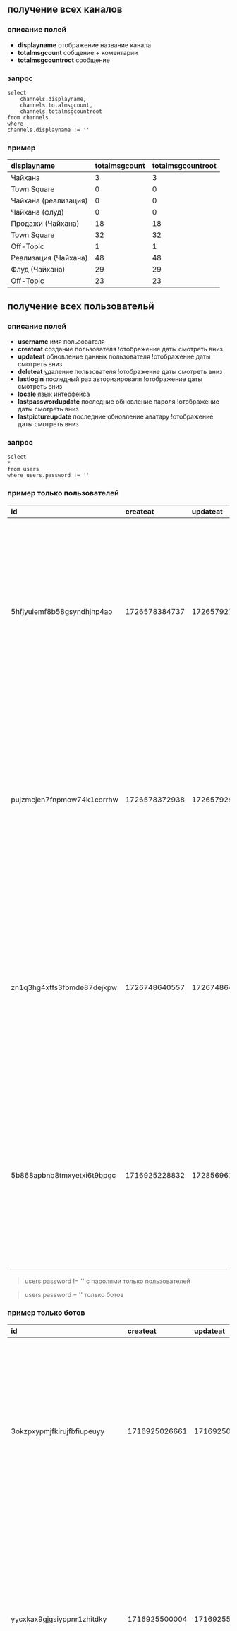 ## получение всех каналов
### описание полей
* **displayname** отображение название канала
* **totalmsgcount** собщение + коментарии
* **totalmsgcountroot** сообщение
### запрос
``` 
select 
    channels.displayname, 
    channels.totalmsgcount, 
    channels.totalmsgcountroot 
from channels
where
channels.displayname != ''
```
### пример 
| displayname | totalmsgcount | totalmsgcountroot |
| :--- | :--- | :--- |
| Чайхана | 3 | 3 |
| Town Square | 0 | 0 |
| Чайхана \(реализация\) | 0 | 0 |
| Чайхана \(флуд\) | 0 | 0 |
| Продажи \(Чайхана\) | 18 | 18 |
| Town Square | 32 | 32 |
| Off-Topic | 1 | 1 |
| Реализация \(Чайхана\) | 48 | 48 |
| Флуд \(Чайхана\) | 29 | 29 |
| Off-Topic | 23 | 23 |



## получение всех пользовательй
### описание полей
* **username** имя пользователя
* **createat** создание пользователя !отображение даты смотреть вниз 
* **updateat** обновление данных пользователя !отображение даты смотреть вниз
* **deleteat** удаление пользователя !отображение даты смотреть вниз
* **lastlogin** последный раз авторизироваля !отображение даты смотреть вниз
* **locale** язык интерфейса
* **lastpasswordupdate** последние обновление пароля !отображение даты смотреть вниз
* **lastpictureupdate** последние обновление аватару !отображение даты смотреть вниз
### запрос
```
select 
* 
from users 
where users.password != '' 
```
### пример только пользователей

| id | createat | updateat | deleteat | username | password | authdata | authservice | email | emailverified | nickname | firstname | lastname | roles | allowmarketing | props | notifyprops | lastpasswordupdate | lastpictureupdate | failedattempts | locale | mfaactive | mfasecret | position | timezone | remoteid | lastlogin |
| :--- | :--- | :--- | :--- | :--- | :--- | :--- | :--- | :--- | :--- | :--- | :--- | :--- | :--- | :--- | :--- | :--- | :--- | :--- | :--- | :--- | :--- | :--- | :--- | :--- | :--- | :--- |
| 5hfjyuiemf8b58gsyndhjnp4ao | 1726578384737 | 1726579271382 | 0 | anastasia | $2a$10$NoLHz2HyBxJdWUh/BwzMNeBge7Ts9UYimECUsJfrIq4kJs6RXKoq6 | null |  | a.puhlovskaya@tazmar.ru | false |  |  |  | system\_user system\_admin | false | {} | {"push": "mention", "email": "true", "channel": "true", "desktop": "mention", "comments": "never", "first\_name": "false", "push\_status": "away", "mention\_keys": "", "push\_threads": "all", "desktop\_sound": "true", "email\_threads": "all", "desktop\_threads": "all"} | 1726578384737 | 0 | 0 | ru | false |  |  | {"manualTimezone": "", "automaticTimezone": "Europe/Moscow", "useAutomaticTimezone": "true"} |  | 1726578385075 |
| pujzmcjen7fnpmow74k1corrhw | 1726578372938 | 1726579299212 | 0 | nikita | $2a$10$x/DjhkRPMFnzfwD6mMI96OlkZbu4ACmWiQ8U.oy73bIBuYYzNeXJy | null |  | n.efremenkov@tazmar.ru | false |  |  |  | system\_user system\_admin | false | {} | {"push": "mention", "email": "true", "channel": "true", "desktop": "mention", "comments": "never", "first\_name": "false", "push\_status": "away", "mention\_keys": "", "push\_threads": "all", "desktop\_sound": "true", "email\_threads": "all", "desktop\_threads": "all"} | 1726578372938 | 0 | 0 | en | false |  |  | {"manualTimezone": "", "automaticTimezone": "Europe/Moscow", "useAutomaticTimezone": "true"} |  | 1726578373615 |
| zn1q3hg4xtfs3fbmde87dejkpw | 1726748640557 | 1726748641602 | 0 | testusername | $2a$10$Cx1jHjnBj6hYKalu4BzbqehG9sCr3RngTG2rIwfXjdihL3byjRrOW | null |  | pryanysh@inbox.ru | false |  |  |  | system\_user | false | {} | {"push": "mention", "email": "true", "channel": "true", "desktop": "mention", "comments": "never", "first\_name": "false", "push\_status": "away", "mention\_keys": "", "push\_threads": "all", "desktop\_sound": "true", "email\_threads": "all", "desktop\_threads": "all"} | 1726748640557 | 0 | 0 | ru | false |  |  | {"manualTimezone": "", "automaticTimezone": "Europe/Moscow", "useAutomaticTimezone": "true"} |  | 1726748640973 |
| 5b868apbnb8tmxyetxi6t9bpgc | 1716925228832 | 1728569611452 | 0 | admin | $2a$10$zwXv5PhF.bo9YQLeeHo93eZEEKhmxPXiuGsfWnrwduol5Lh8p2HfG | null |  | admin@tazmar.ru | false |  |  |  | system\_admin system\_user | false | {} | {"push": "mention", "email": "true", "channel": "true", "desktop": "mention", "comments": "never", "first\_name": "false", "push\_status": "away", "mention\_keys": "", "push\_threads": "all", "desktop\_sound": "true", "email\_threads": "all", "desktop\_threads": "all"} | 1716973022041 | 0 | 1 | ru | false |  |  | {"manualTimezone": "", "automaticTimezone": "Europe/Moscow", "useAutomaticTimezone": "true"} | null | 1728569611449 |

> users.password != '' с паролями только пользователей

> users.password = '' только ботов
### пример только ботов
| id | createat | updateat | deleteat | username | password | authdata | authservice | email | emailverified | nickname | firstname | lastname | roles | allowmarketing | props | notifyprops | lastpasswordupdate | lastpictureupdate | failedattempts | locale | mfaactive | mfasecret | position | timezone | remoteid | lastlogin |
| :--- | :--- | :--- | :--- | :--- | :--- | :--- | :--- | :--- | :--- | :--- | :--- | :--- | :--- | :--- | :--- | :--- | :--- | :--- | :--- | :--- | :--- | :--- | :--- | :--- | :--- | :--- |
| 3okzpxypmjfkirujfbfiupeuyy | 1716925026661 | 1716925027191 | 0 | feedbackbot |  | null |  | feedbackbot@localhost | false |  | Feedbackbot |  | system\_user | false | {} | {"push": "mention", "email": "true", "channel": "true", "desktop": "mention", "comments": "never", "first\_name": "false", "push\_status": "away", "mention\_keys": "", "push\_threads": "all", "desktop\_sound": "true", "email\_threads": "all", "desktop\_threads": "all"} | 1716925026661 | 1716925027191 | 0 | en | false |  |  | {"manualTimezone": "", "automaticTimezone": "", "useAutomaticTimezone": "true"} | null | 0 |
| yycxkax9gjgsiyppnr1zhitdky | 1716925500004 | 1716925500004 | 0 | system-bot |  | null |  | system-bot@localhost | false |  | System |  | system\_user | false | {} | {"push": "mention", "email": "true", "channel": "true", "desktop": "mention", "comments": "never", "first\_name": "false", "push\_status": "away", "mention\_keys": "", "push\_threads": "all", "desktop\_sound": "true", "email\_threads": "all", "desktop\_threads": "all"} | 1716925500004 | 0 | 0 | en | false |  |  | {"manualTimezone": "", "automaticTimezone": "", "useAutomaticTimezone": "true"} | null | 0 |
| ssbsmmk7w7y49fhxbses8b4eic | 1726767422701 | 1726767422758 | 0 | mscalendar |  | null |  | mscalendar@localhost | false |  | Microsoft Calendar |  | system\_user | false | {} | {"push": "mention", "email": "true", "channel": "true", "desktop": "mention", "comments": "never", "first\_name": "false", "push\_status": "away", "mention\_keys": "", "push\_threads": "all", "desktop\_sound": "true", "email\_threads": "all", "desktop\_threads": "all"} | 1726767422701 | 1726767422758 | 0 | en | false |  |  | {"manualTimezone": "", "automaticTimezone": "", "useAutomaticTimezone": "true"} | null | 0 |
| 9dnfo7ydtbrk8eiswy34jeyjtw | 1716925029385 | 1728913677015 | 0 | playbooks |  | null |  | playbooks@localhost | false |  | Playbooks |  | system\_user | false | {} | {"push": "mention", "email": "true", "channel": "true", "desktop": "mention", "comments": "never", "first\_name": "false", "push\_status": "away", "mention\_keys": "", "push\_threads": "all", "desktop\_sound": "true", "email\_threads": "all", "desktop\_threads": "all"} | 1716925029385 | 1728913677015 | 0 | en | false |  |  | {"manualTimezone": "", "automaticTimezone": "", "useAutomaticTimezone": "true"} | null | 0 |
| r99sjhhcgbgkfcr1xsuu7u59gw | 1716925029016 | 1728913677680 | 0 | calls |  | null |  | calls@localhost | false |  | Calls |  | system\_user | false | {} | {"push": "mention", "email": "true", "channel": "true", "desktop": "mention", "comments": "never", "first\_name": "false", "push\_status": "away", "mention\_keys": "", "push\_threads": "all", "desktop\_sound": "true", "email\_threads": "all", "desktop\_threads": "all"} | 1716925029016 | 1728913677680 | 0 | en | false |  |  | {"manualTimezone": "", "automaticTimezone": "", "useAutomaticTimezone": "true"} | null | 0 |

## общие количество сообщений от пользователя
### описание
* **username** имя пользователя
* **msgcount,** собщение + коментарии
* **msgcountroot** сообщение
### запрос
```
select 
    users.username, 
    sum(channelmembers.msgcount) as msgcount,
    sum(channelmembers.msgcountroot) as msgcountroot 
from users
    join  channelmembers on channelmembers.userid = users.id
    join channels on channels.id = channelmembers.channelid
group by users.username 
```
### пример 
| username | msgcount | msgcountroot |
| :--- | :--- | :--- |
| testusername | 32 | 32 |
| feedbackbot | 0 | 0 |
| anastasia | 137 | 137 |
| admin | 59 | 59 |
| nikita | 154 | 154 |


## количество сообщений в каналах от пользователя
### описание
* **username** имя пользователя
* **name,** имя канала
* **displayname,** отображение название канала
* **msgcount,** собщение + коментарии
* **msgcountroot** сообщение
### запрос
```
select 
    users.username, 
    channels.name,
    channels.displayname, 
    channelmembers.msgcount,
    channelmembers.msgcountroot 
from users
join channelmembers 
    on channelmembers.userid = users.id
join channels 
    on channels.id = channelmembers.channelid 
```
### пример
| username | name | displayname | msgcount | msgcountroot |
| :--- | :--- | :--- | :--- | :--- |
| nikita | off-topic | Off-Topic | 23 | 23 |
| anastasia | a353adad5bd61e29a2c998706c321ed1 | Реализация \(Чайхана\) | 48 | 48 |
| admin | town-square | Town Square | 32 | 32 |
| anastasia | 30f4b6f2c99e7dcb4558988107e31a39 | Флуд \(Чайхана\) | 29 | 29 |
| admin | 3okzpxypmjfkirujfbfiupeuyy\_\_5b868apbnb8tmxyetxi6t9bpgc |  | 3 | 3 |
| anastasia | off-topic | Off-Topic | 23 | 23 |
| nikita | town-square | Town Square | 32 | 32 |
| anastasia | town-square | Town Square | 32 | 32 |
| anastasia | town-square | Town Square | 0 | 0 |
| nikita | town-square | Town Square | 0 | 0 |
| nikita | 277e6faee45a9ea1395d936fb6c83150 | Чайхана | 3 | 3 |
| anastasia | off-topic | Off-Topic | 1 | 1 |
| anastasia | 277e6faee45a9ea1395d936fb6c83150 | Чайхана | 3 | 3 |
| anastasia | ceab4ec67891a2df840a705650abf1af | Продажи \(Чайхана\) | 0 | 0 |
| admin | off-topic | Off-Topic | 23 | 23 |
| nikita | off-topic | Off-Topic | 1 | 1 |
| nikita | a353adad5bd61e29a2c998706c321ed1 | Реализация \(Чайхана\) | 48 | 48 |
| feedbackbot | 3okzpxypmjfkirujfbfiupeuyy\_\_5b868apbnb8tmxyetxi6t9bpgc |  | 0 | 0 |
| admin | 5b868apbnb8tmxyetxi6t9bpgc\_\_5b868apbnb8tmxyetxi6t9bpgc |  | 0 | 0 |
| admin | town-square | Town Square | 0 | 0 |
| nikita | 30f4b6f2c99e7dcb4558988107e31a39 | Флуд \(Чайхана\) | 29 | 29 |
| admin | off-topic | Off-Topic | 1 | 1 |
| nikita | ceab4ec67891a2df840a705650abf1af | Продажи \(Чайхана\) | 18 | 18 |
| testusername | off-topic | Off-Topic | 0 | 0 |
| testusername | town-square | Town Square | 32 | 32 |
| feedbackbot | 3okzpxypmjfkirujfbfiupeuyy\_\_5hfjyuiemf8b58gsyndhjnp4ao |  | 0 | 0 |
| anastasia | 3okzpxypmjfkirujfbfiupeuyy\_\_5hfjyuiemf8b58gsyndhjnp4ao |  | 1 | 1 |


## статистика количество сообщений от пользователя для диагрмаы
### описание
* **username** имя пользователя
* **name,** имя канала
* **displayname,** отображение название канала
* **msgcount,** собщение + коментарии
* **msgcountroot** сообщение
* **fileids** список файлов
### запрос

```
select
    users.username,
    posts.createat,
    posts.updateat,
    posts.deleteat,
    channels.name,
    posts.fileids
from posts
    LEFT join users on posts.userid =  users.id
    LEFT join channels on  posts.channelid = channels.id

```
### пример 
| username | createat | updateat | deleteat | name | fileids |
| :--- | :--- | :--- | :--- | :--- | :--- |
| admin | 1716925235061 | 1716925235061 | 0 | town-square | \[\] |
| admin | 1716925235107 | 1716925235107 | 0 | off-topic | \[\] |
| admin | 1716973056166 | 1716973061515 | 0 | off-topic | \[\] |
| admin | 1716973056166 | 1716973061515 | 1716973061515 | off-topic | \[\] |
| admin | 1716973072032 | 1716973080931 | 0 | off-topic | \[\] |
| admin | 1716973072032 | 1716973080931 | 1716973080931 | off-topic | \[\] |
| admin | 1716973086471 | 1716973091724 | 0 | off-topic | \[\] |
| admin | 1716973086471 | 1716973091724 | 1716973091724 | off-topic | \[\] |
| admin | 1716993806516 | 1716993811866 | 0 | off-topic | \[\] |
| nikita | 1726579448752 | 1726579448752 | 0 | 4257a2c6b1d1128dbbda5bd1c28b326f | \[\] |
| nikita | 1726580220957 | 1726580220957 | 0 | 30f4b6f2c99e7dcb4558988107e31a39 | \[\] |
| nikita | 1726580278237 | 1726588838248 | 1726588838248 | ceab4ec67891a2df840a705650abf1af | \[\] |
| admin | 1716993806516 | 1716993811866 | 1716993811866 | off-topic | \[\] |
| admin | 1716993824601 | 1716993829868 | 0 | off-topic | \[\] |
| feedbackbot | 1726575264649 | 1726575264649 | 0 | 3okzpxypmjfkirujfbfiupeuyy\_\_5b868apbnb8tmxyetxi6t9bpgc | \[\] |
| admin | 1716993824601 | 1716993829868 | 1716993829868 | off-topic | \[\] |
| admin | 1716994494527 | 1716994574894 | 0 | off-topic | \[\] |
| admin | 1716994494527 | 1716994574894 | 1716994574894 | off-topic | \[\] |
| admin | 1716994991518 | 1716994996797 | 0 | off-topic | \[\] |
| admin | 1716994991518 | 1716994996797 | 1716994996797 | off-topic | \[\] |
| admin | 1716995927548 | 1716995932943 | 0 | off-topic | \[\] |
| nikita | 1726584794566 | 1726584794566 | 0 | a353adad5bd61e29a2c998706c321ed1 | \[\] |
| nikita | 1726584794801 | 1726584794801 | 0 | a353adad5bd61e29a2c998706c321ed1 | \[\] |
| nikita | 1726584794950 | 1726584794950 | 0 | a353adad5bd61e29a2c998706c321ed1 | \[\] |
| nikita | 1726584795304 | 1726584795304 | 0 | a353adad5bd61e29a2c998706c321ed1 | \[\] |
| nikita | 1726584795478 | 1726584795478 | 0 | a353adad5bd61e29a2c998706c321ed1 | \[\] |
| nikita | 1726584796797 | 1726584796797 | 0 | a353adad5bd61e29a2c998706c321ed1 | \[\] |
| nikita | 1726584797070 | 1726584797070 | 0 | a353adad5bd61e29a2c998706c321ed1 | \[\] |
| nikita | 1726584797252 | 1726584797252 | 0 | a353adad5bd61e29a2c998706c321ed1 | \[\] |
| nikita | 1726584797473 | 1726584797473 | 0 | a353adad5bd61e29a2c998706c321ed1 | \[\] |
| nikita | 1726584797651 | 1726584797651 | 0 | a353adad5bd61e29a2c998706c321ed1 | \[\] |
| nikita | 1726584797855 | 1726584797855 | 0 | a353adad5bd61e29a2c998706c321ed1 | \[\] |
| nikita | 1726584798113 | 1726584798113 | 0 | a353adad5bd61e29a2c998706c321ed1 | \[\] |
| admin | 1716995927548 | 1716995932943 | 1716995932943 | off-topic | \[\] |
| admin | 1716996593272 | 1716996611402 | 0 | off-topic | \[\] |
| admin | 1726575322177 | 1726575322177 | 0 | off-topic | \[\] |
| admin | 1716996593272 | 1716996611402 | 1716996611402 | off-topic | \[\] |
| admin | 1716996849737 | 1716996855044 | 0 | off-topic | \[\] |
| admin | 1716996849737 | 1716996855044 | 1716996855044 | off-topic | \[\] |
| admin | 1716997064174 | 1716997069484 | 0 | off-topic | \[\] |
| admin | 1716997064174 | 1716997069484 | 1716997069484 | off-topic | \[\] |
| admin | 1716997220874 | 1716997226182 | 0 | off-topic | \[\] |
| nikita | 1726588824940 | 1726588824940 | 0 | 30f4b6f2c99e7dcb4558988107e31a39 | \[\] |
| admin | 1716997220874 | 1716997226182 | 1716997226182 | off-topic | \[\] |
| admin | 1716997686953 | 1716997692272 | 0 | off-topic | \[\] |
| admin | 1716997686953 | 1716997692272 | 1716997692272 | off-topic | \[\] |
| admin | 1716998546305 | 1716998551743 | 0 | off-topic | \[\] |
| admin | 1716998546305 | 1716998551743 | 1716998551743 | off-topic | \[\] |
| nikita | 1726578373161 | 1726578373161 | 0 | town-square | \[\] |
| nikita | 1726578373182 | 1726578373182 | 0 | off-topic | \[\] |
| admin | 1716998563520 | 1716998568917 | 0 | off-topic | \[\] |
| admin | 1716998563520 | 1716998568917 | 1716998568917 | off-topic | \[\] |
| admin | 1716998899114 | 1716998918935 | 0 | town-square | \[\] |
| nikita | 1726588825408 | 1726588825408 | 0 | 30f4b6f2c99e7dcb4558988107e31a39 | \[\] |
| nikita | 1726588825599 | 1726588825599 | 0 | 30f4b6f2c99e7dcb4558988107e31a39 | \[\] |
| nikita | 1726588825811 | 1726588825811 | 0 | 30f4b6f2c99e7dcb4558988107e31a39 | \[\] |
| admin | 1716998899114 | 1716998918935 | 1716998918935 | town-square | \[\] |
| admin | 1716998969533 | 1716998974659 | 0 | town-square | \[\] |
| admin | 1716998969533 | 1716998974659 | 1716998974659 | town-square | \[\] |
| admin | 1717012694675 | 1717012700175 | 0 | town-square | \[\] |
| admin | 1717012694675 | 1717012700175 | 1717012700175 | town-square | \[\] |
| admin | 1717023663748 | 1717023673872 | 0 | town-square | \[\] |
| admin | 1717023663748 | 1717023673872 | 1717023673872 | town-square | \[\] |
| admin | 1717041641548 | 1717041659571 | 0 | town-square | \[\] |
| admin | 1717041641548 | 1717041659571 | 1717041659571 | town-square | \[\] |
| admin | 1717041666444 | 1717041684559 | 0 | town-square | \[\] |
| admin | 1717041666444 | 1717041684559 | 1717041684559 | town-square | \[\] |
| admin | 1717048890068 | 1717048961105 | 0 | off-topic | \[\] |
| admin | 1717048890068 | 1717048961105 | 1717048961105 | off-topic | \[\] |
| admin | 1717048997198 | 1717049017630 | 0 | town-square | \[\] |
| admin | 1717048997198 | 1717049017630 | 1717049017630 | town-square | \[\] |
| admin | 1717049616743 | 1717049673389 | 0 | town-square | \[\] |
| admin | 1717049678552 | 1717049707671 | 1717049707671 | town-square | \[\] |
| admin | 1717049616743 | 1717049673389 | 1717049673389 | town-square | \[\] |
| admin | 1717049678552 | 1717049707671 | 0 | town-square | \[\] |
| admin | 1717052353204 | 1717052415415 | 0 | town-square | \[\] |
| admin | 1717052353204 | 1717052415415 | 1717052415415 | town-square | \[\] |
| admin | 1717053960305 | 1717054022787 | 0 | town-square | \[\] |
| admin | 1717053960305 | 1717054022787 | 1717054022787 | town-square | \[\] |
| admin | 1717054329776 | 1717054334949 | 0 | town-square | \[\] |
| admin | 1717054329776 | 1717054334949 | 1717054334949 | town-square | \[\] |
| admin | 1717055319972 | 1717055325771 | 0 | town-square | \[\] |
| admin | 1717055319972 | 1717055325771 | 1717055325771 | town-square | \[\] |
| admin | 1717055579370 | 1717055582159 | 0 | town-square | \[\] |
| admin | 1717055590788 | 1717055622959 | 1717055622959 | town-square | \[\] |
| admin | 1717055579370 | 1717055582159 | 1717055582159 | town-square | \[\] |
| admin | 1717055590788 | 1717055622959 | 0 | town-square | \[\] |
| admin | 1717055638195 | 1717055643501 | 0 | town-square | \[\] |
| admin | 1717055638195 | 1717055643501 | 1717055643501 | town-square | \[\] |
| admin | 1717056008205 | 1717056426030 | 0 | town-square | \[\] |
| admin | 1717056008205 | 1717056426030 | 1717056426030 | town-square | \[\] |
| admin | 1717063963356 | 1717064672292 | 0 | town-square | \[\] |
| admin | 1717063963356 | 1717064672292 | 1717064672292 | town-square | \[\] |
| admin | 1717095131743 | 1717095152131 | 0 | town-square | \[\] |
| admin | 1717095131743 | 1717095152131 | 1717095152131 | town-square | \[\] |
| admin | 1717140643650 | 1717140649043 | 0 | town-square | \[\] |
| admin | 1717140643650 | 1717140649043 | 1717140649043 | town-square | \[\] |
| admin | 1717141103119 | 1717141108457 | 0 | town-square | \[\] |
| admin | 1717141103119 | 1717141108457 | 1717141108457 | town-square | \[\] |
| admin | 1717141366108 | 1717141420379 | 0 | town-square | \[\] |
| admin | 1717141366108 | 1717141420379 | 1717141420379 | town-square | \[\] |
| admin | 1717141862212 | 1717141870576 | 0 | town-square | \[\] |
| admin | 1717141862212 | 1717141870576 | 1717141870576 | town-square | \[\] |
| admin | 1717141891535 | 1717141903831 | 0 | town-square | \[\] |
| admin | 1717141926253 | 1717141931355 | 0 | off-topic | \[\] |
| admin | 1717141926253 | 1717141931355 | 1717141931355 | off-topic | \[\] |
| admin | 1717142012455 | 1717142022214 | 1717142022214 | off-topic | \[\] |
| admin | 1717141891535 | 1717141903831 | 1717141903831 | town-square | \[\] |
| admin | 1717142012455 | 1717142022214 | 0 | off-topic | \[\] |
| admin | 1717142587113 | 1717142619946 | 0 | town-square | \[\] |
| admin | 1717142587113 | 1717142619946 | 1717142619946 | town-square | \[\] |
| admin | 1717142725028 | 1717142769728 | 0 | town-square | \[\] |
| admin | 1717142725028 | 1717142769728 | 1717142769728 | town-square | \[\] |
| admin | 1717142788428 | 1717142820887 | 0 | town-square | \[\] |
| admin | 1717142788428 | 1717142820887 | 1717142820887 | town-square | \[\] |
| admin | 1717143269100 | 1717143323126 | 0 | town-square | \[\] |
| admin | 1717143269100 | 1717143323126 | 1717143323126 | town-square | \[\] |
| admin | 1717144185998 | 1717144208355 | 0 | town-square | \[\] |
| admin | 1717144185998 | 1717144208355 | 1717144208355 | town-square | \[\] |
| feedbackbot | 1717571815209 | 1717571815209 | 0 | 3okzpxypmjfkirujfbfiupeuyy\_\_5b868apbnb8tmxyetxi6t9bpgc | \[\] |
| feedbackbot | 1720964388470 | 1720964388470 | 0 | 3okzpxypmjfkirujfbfiupeuyy\_\_5b868apbnb8tmxyetxi6t9bpgc | \[\] |
| admin | 1721117817235 | 1721117817235 | 0 | town-square | \[\] |
| admin | 1721118802558 | 1721118802558 | 0 | town-square | \[\] |
| admin | 1724423132478 | 1724423132478 | 0 | town-square | \[\] |
| anastasia | 1726578384858 | 1726578384858 | 0 | town-square | \[\] |
| anastasia | 1726578384894 | 1726578384894 | 0 | off-topic | \[\] |
| nikita | 1726578584829 | 1726578584829 | 0 | 277e6faee45a9ea1395d936fb6c83150 | \[\] |
| nikita | 1726578739512 | 1726578739512 | 0 | 277e6faee45a9ea1395d936fb6c83150 | \[\] |
| nikita | 1726578902383 | 1726579012541 | 0 | 277e6faee45a9ea1395d936fb6c83150 | \[\] |
| anastasia | 1726579271403 | 1726579271403 | 0 | town-square | \[\] |
| anastasia | 1726579271430 | 1726579271430 | 0 | off-topic | \[\] |
| nikita | 1726579299255 | 1726579299255 | 0 | town-square | \[\] |
| nikita | 1726579299273 | 1726579299273 | 0 | off-topic | \[\] |
| nikita | 1726579357594 | 1726579357594 | 0 | 4257a2c6b1d1128dbbda5bd1c28b326f | \[\] |
| nikita | 1726579426652 | 1726579426652 | 0 | 61f57c9d448d4fd65302bd843a89e601 | \[\] |
| nikita | 1726579444864 | 1726579444864 | 0 | 61f57c9d448d4fd65302bd843a89e601 | \[\] |
| nikita | 1726579945745 | 1726579945745 | 0 | a353adad5bd61e29a2c998706c321ed1 | \[\] |
| nikita | 1726579954727 | 1726579954727 | 0 | a353adad5bd61e29a2c998706c321ed1 | \[\] |
| nikita | 1726580215161 | 1726580215161 | 0 | 30f4b6f2c99e7dcb4558988107e31a39 | \[\] |
| nikita | 1726582169506 | 1726582169506 | 0 | a353adad5bd61e29a2c998706c321ed1 | \[\] |
| nikita | 1726582169740 | 1726582169740 | 0 | a353adad5bd61e29a2c998706c321ed1 | \[\] |
| nikita | 1726582169991 | 1726582169991 | 0 | a353adad5bd61e29a2c998706c321ed1 | \[\] |
| nikita | 1726582170229 | 1726582170229 | 0 | a353adad5bd61e29a2c998706c321ed1 | \[\] |
| nikita | 1726582170486 | 1726582170486 | 0 | a353adad5bd61e29a2c998706c321ed1 | \[\] |
| nikita | 1726582170753 | 1726582170753 | 0 | a353adad5bd61e29a2c998706c321ed1 | \[\] |
| nikita | 1726582170977 | 1726582170977 | 0 | a353adad5bd61e29a2c998706c321ed1 | \[\] |
| nikita | 1726582171260 | 1726582171260 | 0 | a353adad5bd61e29a2c998706c321ed1 | \[\] |
| nikita | 1726582171537 | 1726582171537 | 0 | a353adad5bd61e29a2c998706c321ed1 | \[\] |
| nikita | 1726582171792 | 1726582171792 | 0 | a353adad5bd61e29a2c998706c321ed1 | \[\] |
| nikita | 1726582172070 | 1726582172070 | 0 | a353adad5bd61e29a2c998706c321ed1 | \[\] |
| nikita | 1726582172313 | 1726582172313 | 0 | a353adad5bd61e29a2c998706c321ed1 | \[\] |
| nikita | 1726582172558 | 1726582172558 | 0 | a353adad5bd61e29a2c998706c321ed1 | \[\] |
| nikita | 1726582172779 | 1726582172779 | 0 | a353adad5bd61e29a2c998706c321ed1 | \[\] |
| nikita | 1726582172996 | 1726582172996 | 0 | a353adad5bd61e29a2c998706c321ed1 | \[\] |
| nikita | 1726582173271 | 1726582173271 | 0 | a353adad5bd61e29a2c998706c321ed1 | \[\] |
| nikita | 1726582173544 | 1726582173544 | 0 | a353adad5bd61e29a2c998706c321ed1 | \[\] |
| nikita | 1726582173807 | 1726582173807 | 0 | a353adad5bd61e29a2c998706c321ed1 | \[\] |
| nikita | 1726587388103 | 1726587388103 | 0 | 30f4b6f2c99e7dcb4558988107e31a39 | \[\] |
| admin | 1726587392174 | 1726587392174 | 0 | off-topic | \[\] |
| admin | 1726588825621 | 1726588825621 | 0 | town-square | \[\] |
| nikita | 1726584711297 | 1726584760897 | 1726584760897 | a353adad5bd61e29a2c998706c321ed1 | \[\] |
| nikita | 1726584793622 | 1726584793622 | 0 | a353adad5bd61e29a2c998706c321ed1 | \[\] |
| nikita | 1726584793887 | 1726584793887 | 0 | a353adad5bd61e29a2c998706c321ed1 | \[\] |
| nikita | 1726584794028 | 1726584794028 | 0 | a353adad5bd61e29a2c998706c321ed1 | \[\] |
| nikita | 1726584794213 | 1726584794213 | 0 | a353adad5bd61e29a2c998706c321ed1 | \[\] |
| nikita | 1726584794389 | 1726584794389 | 0 | a353adad5bd61e29a2c998706c321ed1 | \[\] |
| nikita | 1726584733584 | 1726584756417 | 1726584756417 | a353adad5bd61e29a2c998706c321ed1 | \[\] |
| nikita | 1726584781452 | 1726584787336 | 0 | a353adad5bd61e29a2c998706c321ed1 | \[\] |
| nikita | 1726584781452 | 1726584787336 | 1726584787336 | a353adad5bd61e29a2c998706c321ed1 | \[\] |
| nikita | 1726584795303 | 1726584795303 | 0 | a353adad5bd61e29a2c998706c321ed1 | \[\] |
| nikita | 1726584795640 | 1726584795640 | 0 | a353adad5bd61e29a2c998706c321ed1 | \[\] |
| nikita | 1726584795814 | 1726584795814 | 0 | a353adad5bd61e29a2c998706c321ed1 | \[\] |
| nikita | 1726584796762 | 1726584796762 | 0 | a353adad5bd61e29a2c998706c321ed1 | \[\] |
| nikita | 1726584796426 | 1726586227586 | 1726586227586 | a353adad5bd61e29a2c998706c321ed1 | \[\] |
| nikita | 1726584796426 | 1726586578552 | 1726586578552 | a353adad5bd61e29a2c998706c321ed1 | \[\] |
| admin | 1726586701243 | 1726586701243 | 0 | off-topic | \[\] |
| admin | 1726587038679 | 1726587038679 | 0 | town-square | \[\] |
| admin | 1726587038716 | 1726587038716 | 0 | off-topic | \[\] |
| nikita | 1726587251249 | 1726587264963 | 1726587264963 | 30f4b6f2c99e7dcb4558988107e31a39 | \[\] |
| admin | 1726587353995 | 1726587353995 | 0 | off-topic | \[\] |
| nikita | 1726587421179 | 1726587421179 | 0 | 30f4b6f2c99e7dcb4558988107e31a39 | \[\] |
| admin | 1726587471125 | 1726587471125 | 0 | off-topic | \[\] |
| nikita | 1726586814140 | 1726588663338 | 1726588663338 | a353adad5bd61e29a2c998706c321ed1 | \[\] |
| admin | 1726587045459 | 1726588668437 | 1726588668437 | a353adad5bd61e29a2c998706c321ed1 | \[\] |
| admin | 1726587132179 | 1726587132179 | 0 | off-topic | \[\] |
| nikita | 1726587310848 | 1726587310848 | 0 | 30f4b6f2c99e7dcb4558988107e31a39 | \[\] |
| nikita | 1726588387864 | 1726588649245 | 1726588649245 | a353adad5bd61e29a2c998706c321ed1 | \[\] |
| admin | 1726587075849 | 1726588653865 | 1726588653865 | a353adad5bd61e29a2c998706c321ed1 | \[\] |
| nikita | 1726588827212 | 1726588827212 | 0 | 30f4b6f2c99e7dcb4558988107e31a39 | \[\] |
| nikita | 1726588827820 | 1726588827820 | 0 | 30f4b6f2c99e7dcb4558988107e31a39 | \[\] |
| feedbackbot | 1727248868381 | 1727248868381 | 0 | 3okzpxypmjfkirujfbfiupeuyy\_\_5hfjyuiemf8b58gsyndhjnp4ao | \[\] |
| nikita | 1726587354609 | 1726587354609 | 0 | 30f4b6f2c99e7dcb4558988107e31a39 | \[\] |
| nikita | 1726587360665 | 1726587360665 | 0 | 30f4b6f2c99e7dcb4558988107e31a39 | \[\] |
| nikita | 1726588825124 | 1726588825124 | 0 | 30f4b6f2c99e7dcb4558988107e31a39 | \[\] |
| nikita | 1726587973792 | 1726587973792 | 0 | 30f4b6f2c99e7dcb4558988107e31a39 | \[\] |
| nikita | 1726587997474 | 1726587997474 | 0 | 30f4b6f2c99e7dcb4558988107e31a39 | \[\] |
| nikita | 1726588012724 | 1726588012724 | 0 | 30f4b6f2c99e7dcb4558988107e31a39 | \[\] |
| nikita | 1726588279903 | 1726588279903 | 0 | 30f4b6f2c99e7dcb4558988107e31a39 | \[\] |
| nikita | 1726586844743 | 1726588659015 | 1726588659015 | a353adad5bd61e29a2c998706c321ed1 | \[\] |
| nikita | 1726588824698 | 1726588824698 | 0 | 30f4b6f2c99e7dcb4558988107e31a39 | \[\] |
| nikita | 1726588693593 | 1726588812739 | 1726588812739 | a353adad5bd61e29a2c998706c321ed1 | \[\] |
| nikita | 1726588790905 | 1726588817449 | 1726588817449 | 30f4b6f2c99e7dcb4558988107e31a39 | \[\] |
| admin | 1726588822867 | 1726588822867 | 0 | town-square | \[\] |
| nikita | 1726588823538 | 1726588823538 | 0 | 30f4b6f2c99e7dcb4558988107e31a39 | \[\] |
| nikita | 1726588823831 | 1726588823831 | 0 | 30f4b6f2c99e7dcb4558988107e31a39 | \[\] |
| nikita | 1726588824085 | 1726588824085 | 0 | 30f4b6f2c99e7dcb4558988107e31a39 | \[\] |
| nikita | 1726588824276 | 1726588824276 | 0 | 30f4b6f2c99e7dcb4558988107e31a39 | \[\] |
| nikita | 1726588824507 | 1726588824507 | 0 | 30f4b6f2c99e7dcb4558988107e31a39 | \[\] |
| admin | 1726588825632 | 1726588825632 | 0 | off-topic | \[\] |
| nikita | 1726588826049 | 1726588826049 | 0 | 30f4b6f2c99e7dcb4558988107e31a39 | \[\] |
| nikita | 1726588826302 | 1726588826302 | 0 | 30f4b6f2c99e7dcb4558988107e31a39 | \[\] |
| nikita | 1726588826475 | 1726588826475 | 0 | 30f4b6f2c99e7dcb4558988107e31a39 | \[\] |
| nikita | 1726588826738 | 1726588826738 | 0 | 30f4b6f2c99e7dcb4558988107e31a39 | \[\] |
| nikita | 1726588826928 | 1726588826928 | 0 | 30f4b6f2c99e7dcb4558988107e31a39 | \[\] |
| nikita | 1726588803340 | 1726588833783 | 1726588833783 | ceab4ec67891a2df840a705650abf1af | \[\] |
| nikita | 1726580271524 | 1726588838244 | 1726588838244 | ceab4ec67891a2df840a705650abf1af | \[\] |
| nikita | 1726589664779 | 1726589664779 | 0 | ceab4ec67891a2df840a705650abf1af | \[\] |
| nikita | 1726589664993 | 1726589664993 | 0 | ceab4ec67891a2df840a705650abf1af | \[\] |
| nikita | 1726589665188 | 1726589665188 | 0 | ceab4ec67891a2df840a705650abf1af | \[\] |
| nikita | 1726589665399 | 1726589665399 | 0 | ceab4ec67891a2df840a705650abf1af | \[\] |
| nikita | 1726589665641 | 1726589665641 | 0 | ceab4ec67891a2df840a705650abf1af | \[\] |
| nikita | 1726589665856 | 1726589665856 | 0 | ceab4ec67891a2df840a705650abf1af | \[\] |
| nikita | 1726589666068 | 1726589666068 | 0 | ceab4ec67891a2df840a705650abf1af | \[\] |
| nikita | 1726589666265 | 1726589666265 | 0 | ceab4ec67891a2df840a705650abf1af | \[\] |
| nikita | 1726589666463 | 1726589666463 | 0 | ceab4ec67891a2df840a705650abf1af | \[\] |
| nikita | 1726589666695 | 1726589666695 | 0 | ceab4ec67891a2df840a705650abf1af | \[\] |
| nikita | 1726589666881 | 1726589666881 | 0 | ceab4ec67891a2df840a705650abf1af | \[\] |
| nikita | 1726589667104 | 1726589667104 | 0 | ceab4ec67891a2df840a705650abf1af | \[\] |
| nikita | 1726589667314 | 1726589667314 | 0 | ceab4ec67891a2df840a705650abf1af | \[\] |
| nikita | 1726589667534 | 1726589667534 | 0 | ceab4ec67891a2df840a705650abf1af | \[\] |
| nikita | 1726589667743 | 1726589667743 | 0 | ceab4ec67891a2df840a705650abf1af | \[\] |
| nikita | 1726589667986 | 1726589667986 | 0 | ceab4ec67891a2df840a705650abf1af | \[\] |
| nikita | 1726589668164 | 1726589668164 | 0 | ceab4ec67891a2df840a705650abf1af | \[\] |
| nikita | 1726579803525 | 1726590294241 | 1726590294241 | 277e6faee45a9ea1395d936fb6c83150 | \[\] |
| nikita | 1726579825434 | 1726590298689 | 1726590298689 | 277e6faee45a9ea1395d936fb6c83150 | \[\] |
| testusername | 1726748640690 | 1726748640690 | 0 | town-square | \[\] |
| testusername | 1726748640727 | 1726748640727 | 0 | off-topic | \[\] |

определеный какнал и пользователь
```
select
    users.username,
    posts.createat,
    posts.updateat,
    posts.deleteat,
    channels.name,
    posts.fileids
from posts
    LEFT join users on posts.userid =  users.id
    LEFT join channels on  posts.channelid = channels.id
where
channels.name = 'off-topic'
and
users.username = 'admin';
```
> channels.name = 'off-topic'
and
users.username = 'admin';

| username | createat | updateat | deleteat | name | fileids |
| :--- | :--- | :--- | :--- | :--- | :--- |
| admin | 1716925235107 | 1716925235107 | 0 | off-topic | \[\] |
| admin | 1716973056166 | 1716973061515 | 0 | off-topic | \[\] |
| admin | 1716973056166 | 1716973061515 | 1716973061515 | off-topic | \[\] |
| admin | 1716973072032 | 1716973080931 | 0 | off-topic | \[\] |
| admin | 1716973072032 | 1716973080931 | 1716973080931 | off-topic | \[\] |
| admin | 1716973086471 | 1716973091724 | 0 | off-topic | \[\] |
| admin | 1716973086471 | 1716973091724 | 1716973091724 | off-topic | \[\] |
| admin | 1716993806516 | 1716993811866 | 0 | off-topic | \[\] |
| admin | 1716993806516 | 1716993811866 | 1716993811866 | off-topic | \[\] |
| admin | 1716993824601 | 1716993829868 | 0 | off-topic | \[\] |
| admin | 1716993824601 | 1716993829868 | 1716993829868 | off-topic | \[\] |
| admin | 1716994494527 | 1716994574894 | 0 | off-topic | \[\] |
| admin | 1716994494527 | 1716994574894 | 1716994574894 | off-topic | \[\] |
| admin | 1716994991518 | 1716994996797 | 0 | off-topic | \[\] |
| admin | 1716994991518 | 1716994996797 | 1716994996797 | off-topic | \[\] |
| admin | 1716995927548 | 1716995932943 | 0 | off-topic | \[\] |
| admin | 1716995927548 | 1716995932943 | 1716995932943 | off-topic | \[\] |
| admin | 1716996593272 | 1716996611402 | 0 | off-topic | \[\] |
| admin | 1726575322177 | 1726575322177 | 0 | off-topic | \[\] |
| admin | 1716996593272 | 1716996611402 | 1716996611402 | off-topic | \[\] |
| admin | 1716996849737 | 1716996855044 | 0 | off-topic | \[\] |
| admin | 1716996849737 | 1716996855044 | 1716996855044 | off-topic | \[\] |
| admin | 1716997064174 | 1716997069484 | 0 | off-topic | \[\] |
| admin | 1716997064174 | 1716997069484 | 1716997069484 | off-topic | \[\] |
| admin | 1716997220874 | 1716997226182 | 0 | off-topic | \[\] |
| admin | 1716997220874 | 1716997226182 | 1716997226182 | off-topic | \[\] |
| admin | 1716997686953 | 1716997692272 | 0 | off-topic | \[\] |
| admin | 1716997686953 | 1716997692272 | 1716997692272 | off-topic | \[\] |
| admin | 1716998546305 | 1716998551743 | 0 | off-topic | \[\] |
| admin | 1716998546305 | 1716998551743 | 1716998551743 | off-topic | \[\] |
| admin | 1716998563520 | 1716998568917 | 0 | off-topic | \[\] |
| admin | 1716998563520 | 1716998568917 | 1716998568917 | off-topic | \[\] |
| admin | 1717048890068 | 1717048961105 | 0 | off-topic | \[\] |
| admin | 1717048890068 | 1717048961105 | 1717048961105 | off-topic | \[\] |
| admin | 1717141926253 | 1717141931355 | 0 | off-topic | \[\] |
| admin | 1717141926253 | 1717141931355 | 1717141931355 | off-topic | \[\] |
| admin | 1717142012455 | 1717142022214 | 1717142022214 | off-topic | \[\] |
| admin | 1717142012455 | 1717142022214 | 0 | off-topic | \[\] |
| admin | 1726587392174 | 1726587392174 | 0 | off-topic | \[\] |
| admin | 1726586701243 | 1726586701243 | 0 | off-topic | \[\] |
| admin | 1726587038716 | 1726587038716 | 0 | off-topic | \[\] |
| admin | 1726587353995 | 1726587353995 | 0 | off-topic | \[\] |
| admin | 1726587471125 | 1726587471125 | 0 | off-topic | \[\] |
| admin | 1726587132179 | 1726587132179 | 0 | off-topic | \[\] |
| admin | 1726588825632 | 1726588825632 | 0 | off-topic | \[\] |

переиод определеный

```
select
    users.username,
    posts.createat,
    posts.updateat,
    posts.deleteat,
    channels.name,
    posts.fileids   
from posts
    LEFT join users on posts.userid =  users.id
    LEFT join channels on  posts.channelid = channels.id
where
channels.name = 'off-topic'
and
users.username = 'admin'
and TO_TIMESTAMP(posts.createat / 1000)  > now() - interval '30 day';
```
> TO_TIMESTAMP(posts.createat / 1000)  > now() - interval '30 day' смотреть внизу

| username | createat | updateat | deleteat | name | fileids |
| :--- | :--- | :--- | :--- | :--- | :--- |
| admin | 1726587038716 | 1726587038716 | 0 | off-topic | \[\] |
| admin | 1726587132179 | 1726587132179 | 0 | off-topic | \[\] |
| admin | 1726588825632 | 1726588825632 | 0 | off-topic | \[\] |
| admin | 1726575322177 | 1726575322177 | 0 | off-topic | \[\] |
| admin | 1726587392174 | 1726587392174 | 0 | off-topic | \[\] |
| admin | 1726586701243 | 1726586701243 | 0 | off-topic | \[\] |
| admin | 1726587353995 | 1726587353995 | 0 | off-topic | \[\] |
| admin | 1726587471125 | 1726587471125 | 0 | off-topic | \[\] |

без файлов
```
select
    users.username,
    posts.createat,
    posts.updateat,
    posts.deleteat,
    channels.name,
    posts.fileids
from posts
    LEFT join users on posts.userid =  users.id
    LEFT join channels on  posts.channelid = channels.id
where
channels.name = 'off-topic'
and
users.username = 'admin'
and TO_TIMESTAMP(posts.createat / 1000)  > now() - interval '30 day'
and posts.fileids ='[]';
    
```
> posts.fileids ='[]'

| username | createat | updateat | deleteat | name | fileids |
| :--- | :--- | :--- | :--- | :--- | :--- |
| admin | 1726587038716 | 1726587038716 | 0 | off-topic | \[\] |
| admin | 1726587132179 | 1726587132179 | 0 | off-topic | \[\] |
| admin | 1726588825632 | 1726588825632 | 0 | off-topic | \[\] |
| admin | 1726575322177 | 1726575322177 | 0 | off-topic | \[\] |
| admin | 1726587392174 | 1726587392174 | 0 | off-topic | \[\] |
| admin | 1726586701243 | 1726586701243 | 0 | off-topic | \[\] |
| admin | 1726587353995 | 1726587353995 | 0 | off-topic | \[\] |
| admin | 1726587471125 | 1726587471125 | 0 | off-topic | \[\] |

с файлами
```
select
    users.username,
    posts.createat,
    posts.updateat,
    posts.deleteat,
    channels.name,
    posts.fileids
from posts
    LEFT join users on posts.userid =  users.id
    LEFT join channels on  posts.channelid = channels.id
where
channels.name = 'off-topic'
and
users.username = 'admin'
and TO_TIMESTAMP(posts.createat / 1000)  > now() - interval '30 day'
and posts.fileids !='[]';

```
>  posts.fileids !='[]'

| username | createat | updateat | deleteat | name | fileids |
| :--- | :--- | :--- | :--- | :--- | :--- |



## статистика количество сообщений от пользователя по каналу,
### описание
* **username** имя пользователя
* **name,** имя канала
* **msgcount,** собщение + коментарии
* **count** сообщение
### запрос

```
select
    users.username,
    count(posts.createat),
    channels.name
from posts
    LEFT join users on posts.userid =  users.id
    LEFT join channels on  posts.channelid = channels.id

group by channels.name, users.username


```
### пример
| username | count | name |
| :--- | :--- | :--- |
| feedbackbot | 1 | 3okzpxypmjfkirujfbfiupeuyy\_\_5hfjyuiemf8b58gsyndhjnp4ao |
| testusername | 1 | off-topic |
| nikita | 2 | town-square |
| nikita | 2 | 4257a2c6b1d1128dbbda5bd1c28b326f |
| nikita | 51 | a353adad5bd61e29a2c998706c321ed1 |
| nikita | 5 | 277e6faee45a9ea1395d936fb6c83150 |
| admin | 45 | off-topic |
| nikita | 20 | ceab4ec67891a2df840a705650abf1af |
| admin | 2 | a353adad5bd61e29a2c998706c321ed1 |
| admin | 65 | town-square |
| anastasia | 2 | town-square |
| nikita | 31 | 30f4b6f2c99e7dcb4558988107e31a39 |
| nikita | 2 | off-topic |
| anastasia | 2 | off-topic |
| testusername | 1 | town-square |
| feedbackbot | 3 | 3okzpxypmjfkirujfbfiupeuyy\_\_5b868apbnb8tmxyetxi6t9bpgc |
| nikita | 2 | 61f57c9d448d4fd65302bd843a89e601 |


определеный канал и пользователь
```
select
    users.username,
    count(posts.createat),
    channels.name
from posts
    LEFT join users on posts.userid =  users.id
    LEFT join channels on  posts.channelid = channels.id
where
channels.name = 'off-topic'
and
users.username = 'admin'
group by channels.name, users.username
```
> channels.name = 'off-topic'
and
users.username = 'admin'

| username | count | name |
| :--- | :--- | :--- |
| admin | 45 | off-topic |


переиод определеный

```
select
    users.username,
    count(posts.createat),
    channels.name
from posts
    LEFT join users on posts.userid =  users.id
    LEFT join channels on  posts.channelid = channels.id
where
channels.name = 'off-topic'
  and TO_TIMESTAMP(posts.createat / 1000)  > now() - interval '30 day'
and
users.username = 'admin'
group by channels.name, users.username

```
> TO_TIMESTAMP(posts.createat / 1000)  > now() - interval '30 day' смотреть внизу

| username | count | name |
| :--- | :--- | :--- |
| admin | 8 | off-topic |


без файлов
```
select
    users.username,
    count(posts.createat),
    channels.name
from posts
    LEFT join users on posts.userid =  users.id
    LEFT join channels on  posts.channelid = channels.id
where
channels.name = 'off-topic'
  and TO_TIMESTAMP(posts.createat / 1000)  > now() - interval '30 day'
and
users.username = 'admin'
and posts.fileids ='[]'
group by channels.name, users.username

```
> posts.fileids ='[]'

| username | count | name |
| :--- | :--- | :--- |
| admin | 8 | off-topic |

с файлами
```
select
    users.username,
    count(posts.createat),
    channels.name
from posts
    LEFT join users on posts.userid =  users.id
    LEFT join channels on  posts.channelid = channels.id
where
channels.name = 'off-topic'
  and TO_TIMESTAMP(posts.createat / 1000)  > now() - interval '30 day'
and
users.username = 'admin'
and posts.fileids !='[]'
group by channels.name, users.username
```
>  posts.fileids ='[]'

| username | count | name |
| :--- | :--- | :--- |

## личные сообщение
###
```
select
    users.username,
    count(posts.createat)
from posts
    LEFT join users on posts.userid =  users.id
    LEFT join channels on  posts.channelid = channels.id
    left join channelmembers on posts.channelid = channels.id
where
channels.displayname= ''
  and TO_TIMESTAMP(posts.createat / 1000)  > now() - interval '30 day'
group by  users.username
```


## статистика количество сообщений,
### описание
* **username** имя пользователя
* **count** сообщение
### запрос

```
select
    users.username,
    count(posts.createat)
from posts
    LEFT join users on posts.userid =  users.id
    LEFT join channels on  posts.channelid = channels.id
group by users.username


```
### пример

| username | count |
| :--- | :--- |
| testusername | 2 |
| feedbackbot | 4 |
| admin | 112 |
| anastasia | 4 |
| nikita | 115 |


переиод определеный

```
| username | count |
| :--- | :--- |
| testusername | 2 |
| feedbackbot | 2 |
| admin | 13 |
| anastasia | 4 |
| nikita | 115 |


```
> TO_TIMESTAMP(posts.createat / 1000)  > now() - interval '30 day' смотреть внизу

| username | count |
| :--- | :--- |
| testusername | 2 |
| feedbackbot | 2 |
| admin | 13 |
| anastasia | 4 |
| nikita | 115 |


без файлов
```
select
    users.username,
    count(posts.createat)
from posts
    LEFT join users on posts.userid =  users.id
    LEFT join channels on  posts.channelid = channels.id
where
    TO_TIMESTAMP(posts.createat / 1000)  > now() - interval '30 day'
    and posts.fileids ='[]'
group by users.username
```
> posts.fileids ='[]'

| username | count |
| :--- | :--- |
| testusername | 2 |
| feedbackbot | 2 |
| admin | 13 |
| anastasia | 4 |
| nikita | 115 |


с файлами
```
select
    users.username,
    count(posts.createat)
from posts
    LEFT join users on posts.userid =  users.id
    LEFT join channels on  posts.channelid = channels.id
where
    TO_TIMESTAMP(posts.createat / 1000)  > now() - interval '30 day'
    and posts.fileids !='[]'
group by users.username

```
>  posts.fileids !='[]'

| username | count |
| :--- | :--- |


## количество сообщений от команды  
### описание
* **name** название команды
* **displayname** отображение название комманды
* **username** имя пользователь 
* **count** количество сообщений
  
### запрос показать количество сообщений отделных пользователей в команндах
```
select
    teams.name,
    teams.displayname,
    users.username,
    count(posts.createat)
from teams
left join teammembers on teams.id = teammembers.teamid
left join users on teammembers.userid = users.id
left join channels on channels.teamid = teams.id
LEFT join posts on posts.userid =  users.id and posts.channelid = channels.id
group by teams.name, teams.displayname, users.username
```
### пример

| name | displayname | username | count |
| :--- | :--- | :--- | :--- |
| ff | Чайхана | admin | 8 |
| ff | Чайхана | anastasia | 2 |
| ff | Чайхана | nikita | 108 |
| tazmar | Tazmar | admin | 104 |
| tazmar | Tazmar | anastasia | 2 |
| tazmar | Tazmar | nikita | 7 |
| tazmar | Tazmar | testusername | 2 |


### запрос показать общие количество сообщений в командах

```
select
    teams.name,
    teams.displayname,
    count(posts.createat)
from teams
left join teammembers on teams.id = teammembers.teamid
left join users on teammembers.userid = users.id
left join channels on channels.teamid = teams.id
LEFT join posts on posts.userid =  users.id and posts.channelid = channels.id
group by teams.name, teams.displayname, users.username
```

### пример

| name | displayname | count |
| :--- | :--- | :--- |
| ff | Чайхана | 8 |
| ff | Чайхана | 2 |
| ff | Чайхана | 108 |
| tazmar | Tazmar | 104 |
| tazmar | Tazmar | 2 |
| tazmar | Tazmar | 7 |
| tazmar | Tazmar | 2 |


### запрос показать общие количество сообщений в командах по определену переоду
```
select
    teams.name,
    teams.displayname,
    count(posts.createat)
from teams
left join teammembers on teams.id = teammembers.teamid
left join users on teammembers.userid = users.id
left join channels on channels.teamid = teams.id
LEFT join posts on posts.userid =  users.id and posts.channelid = channels.id
where TO_TIMESTAMP(posts.createat / 1000)   > now() - interval '30 day'
group by teams.name, teams.displayname, users.username;
```
### пример

| name | displayname | count |
| :--- | :--- | :--- |
| ff | Чайхана | 8 |
| ff | Чайхана | 2 |
| ff | Чайхана | 108 |
| tazmar | Tazmar | 5 |
| tazmar | Tazmar | 2 |
| tazmar | Tazmar | 7 |
| tazmar | Tazmar | 2 |


### отображение даты
```
TO_CHAR(TO_TIMESTAMP(posts.createat / 1000), 'DD/MM/YYYY HH24:MI:SS')
```
[Data Type Formatting Functions ](https://www.postgresql.org/docs/current/functions-formatting.html)

### переиод определеный

```
TO_TIMESTAMP(posts.createat / 1000)   > now() - interval '30 day';
```
[INTERVAL - прибавить / отнять промежуток времени](https://hmarketing.ru/blog/mysql/interval/)
## задачи
- [x] статистика количество сообщений от пользователя,
- [x] количество сообщений в каналах.
- [x] количество сообщений в  командах.
- [x] Статистика по периодам и выбор периодов. 
- [ ] Коэффициенты активности. Последние не обозначены, но можно придумать базовые вроде количества сообщений по отношению ко всему сроку использования мм или за выбранный период, в том числе количество сообщений в день.

Другие метрики: 
- [ ] время в онлайне (день, неделя, месяц и т.д.). 
- [ ] Количество входов (если есть в бд).
- [ ] Количество отправленных файлов, ссылок, картинок.